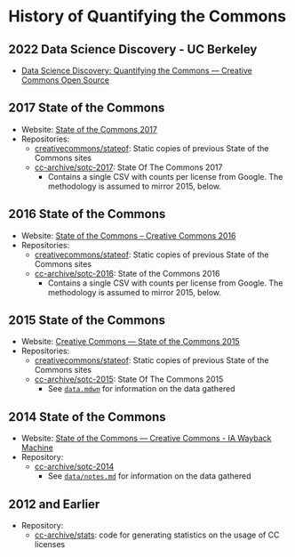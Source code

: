 # History of Quantifying the Commons

[stateof]: https://github.com/creativecommons/stateof


## 2022 Data Science Discovery - UC Berkeley

- [Data Science Discovery: Quantifying the Commons — Creative Commons Open
  Source][dsdblog]

[dsdblog]: https://opensource.creativecommons.org/blog/entries/2022-12-07-berkeley-quantifying/


## 2017 State of the Commons

- Website: [State of the Commons 2017][state2017]
- Repositories:
  - [creativecommons/stateof][stateof]: Static copies of previous State of the
    Commons sites
  - [cc-archive/sotc-2017][repo-2017]: State Of The Commons 2017
    - Contains a single CSV with counts per license from Google. The
      methodology is assumed to mirror 2015, below.

[state2017]: https://stateof.creativecommons.org/
[repo-2017]: https://github.com/cc-archive/sotc-2017


## 2016 State of the Commons

- Website: [State of the Commons – Creative Commons 2016][state2016]
- Repositories:
  - [creativecommons/stateof][stateof]: Static copies of previous State of the
    Commons sites
  - [cc-archive/sotc-2016][repo-2016]: State of the Commons 2016
    - Contains a single CSV with counts per license from Google. The
      methodology is assumed to mirror 2015, below.

[state2016]: https://stateof.creativecommons.org/2016/
[repo-2016]: https://github.com/cc-archive/sotc-2016


## 2015 State of the Commons

- Website: [Creative Commons — State of the Commons 2015][state2015]
- Repositories:
  - [creativecommons/stateof][stateof]: Static copies of previous State of the
    Commons sites
  - [cc-archive/sotc-2015][repo-2015]: State Of The Commons 2015
    - See [`data.mdwn`][datamdwn] for information on the data gathered

[state2015]: https://stateof.creativecommons.org/2015/
[repo-2015]: https://github.com/cc-archive/sotc-2015
[datamdwn]: https://github.com/cc-archive/sotc-2015/blob/main/data.mdwn


## 2014 State of the Commons

- Website: [State of the Commons — Creative Commons - IA Wayback
  Machine][state2014]
- Repository:
  - [cc-archive/sotc-2014](https://github.com/cc-archive/sotc-2014)
    - See [`data/notes.md`][notes2014] for information on the data gathered

[state2014]: https://web.archive.org/web/20141121162907/https://stateof.creativecommons.org/
[notes2014]: https://github.com/cc-archive/sotc-2014/blob/main/data/notes.md


## 2012 and Earlier

- Repository:
  - [cc-archive/stats][repo-stats]: code for generating statistics on the usage
    of CC licenses

[repo-stats]: https://github.com/cc-archive/stats
